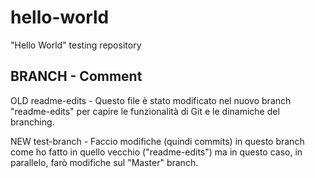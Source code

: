 # hello-world
"Hello World" testing repository

BRANCH  - Comment
---------------------------------------
OLD
readme-edits  - Questo file è stato modificato nel nuovo branch "readme-edits" per capire le funzionalità di Git e le dinamiche del branching.

NEW
test-branch   - Faccio modifiche (quindi commits) in questo branch come ho fatto in quello vecchio ("readme-edits") ma in questo caso, in parallelo, farò modifiche sul "Master" branch.

